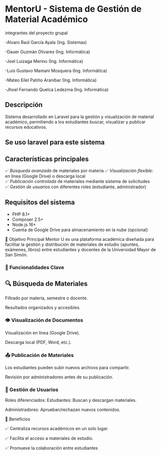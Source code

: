 # MentorU - Sistema de Gestión de Material Académico

integrantes del proyecto grupal

-Alvaro Raúl García Ayala (Ing. Sistemas)

-Dauer Guzmán Olivares (Ing. Informática)

-Joel Luizaga Merino (Ing. Informática)

-Luis Gustavo Mamani Mosquera (Ing. Informática)

-Mateo Eilel Patiño Araníbar (Ing. Informática)

-Jhoel Fernando Quelca Ledezma (Ing. Informática)


## Descripción
Sistema desarrollado en Laravel para la gestión y visualización de material académico, permitiendo a los estudiantes buscar, visualizar y publicar recursos educativos.

## Se uso laravel para este sistema

## Características principales
✅ *Búsqueda avanzada* de materiales por materia
✅ *Visualización flexible*: en línea (Google Drive) o descarga local  
✅ *Publicación controlada* de materiales mediante sistema de solicitudes  
✅ *Gestión de usuarios* con diferentes roles (estudiante, administrador)  

## Requisitos del sistema
- PHP 8.1+
- Composer 2.5+
- Node.js 16+
- Cuenta de Google Drive para almacenamiento en la nube (opcional)

🔹 Objetivo Principal
Mentor U es una plataforma académica diseñada para facilitar la gestión y distribución de materiales de estudio (apuntes, exámenes, libros) entre estudiantes y docentes de la Universidad Mayor de San Simón.

### 🔹 Funcionalidades Clave
## 🔍 Búsqueda de Materiales

Filtrado por materia, semestre o docente.

Resultados organizados y accesibles.

### 👁️ Visualización de Documentos

Visualización en línea (Google Drive).

Descarga local (PDF, Word, etc.).

### 📤 Publicación de Materiales

Los estudiantes pueden subir nuevos archivos para compartir.

Revisión por administradores antes de su publicación.

### 👥 Gestión de Usuarios

Roles diferenciados:
Estudiantes: Buscan y descargan materiales.

Administradores: Aprueban/rechazan nuevos contenidos.

🔹 Beneficios

✅ Centraliza recursos académicos en un solo lugar.

✅ Facilita el acceso a materiales de estudio.

✅ Promueve la colaboración entre estudiantes
